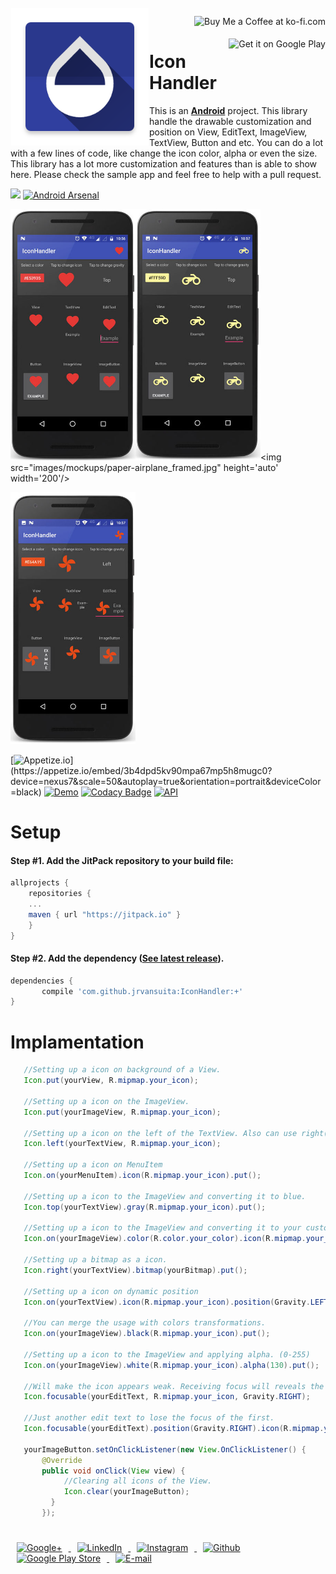 
 <!-- Library Logo -->
 <img src="app/src/main/res/mipmap-xxhdpi/ic_launcher.png?raw=true" align="left" width='220' hspace="1" vspace="1">

 <!-- Buy me a cup of coffe -->
 <a href='https://ko-fi.com/A406JCM' style='margin:13px;' target='_blank' align="right"><img align="right" height='36' src='https://az743702.vo.msecnd.net/cdn/kofi4.png?v=f' alt='Buy Me a Coffee at ko-fi.com' /></a>
 <a href='https://play.google.com/store/apps/details?id=com.vansuita.iconhandler.sample&pcampaignid=MKT-Other-global-all-co-prtnr-py-PartBadge-Mar2515-1' target='_blank' align="right"><img align="right" height='36' src='https://s20.postimg.org/muzx3w4jh/google_play_badge.png' alt='Get it on Google Play' /></a>

# Icon Handler


 This is an [**Android**](https://developer.android.com) project. This library handle the drawable customization and position on View, EditText, ImageView, TextView, Button and etc. You can do a lot with a few lines of code, like change the icon color, alpha or even the size. This library has a lot more customization and features than is able to show here. Please check the sample app and feel free to help with a pull request.


[![](https://jitpack.io/v/jrvansuita/IconHandler.svg)](https://jitpack.io/#jrvansuita/IconHandler)
[![Android Arsenal](https://img.shields.io/badge/Android%20Arsenal-IconHandler-green.svg?style=true)](https://android-arsenal.com/details/1/4525)

 <img src="images/mockups/heart_framed.jpg" height='auto' width='200'/><img src="images/mockups/motorcycle_framed.jpg" height='auto' width='200'/><img src="images/mockups/paper-airplane_framed.jpg" height='auto' width='200'/>
 <!--<img src="images/mockups/picture_framed.jpg" height='auto' width='200'/>--><img src="images/mockups/vane_framed.jpg" height='auto' width='200'/>

 [![Appetize.io](https://img.shields.io/badge/Apptize.io-Run%20Now-brightgreen.svg?)](https://appetize.io/embed/3b4dpd5kv90mpa67mp5h8mugc0?device=nexus7&scale=50&autoplay=true&orientation=portrait&deviceColor=black) [![Demo](https://img.shields.io/badge/Demo-Download-blue.svg)](http://apk-dl.com/dl/com.vansuita.iconhandler.sample)
  [![Codacy Badge](https://api.codacy.com/project/badge/Grade/118bb89e3bed43e2b462201654224a60)](https://www.codacy.com/app/jrvansuita/IconHandler?utm_source=github.com&amp;utm_medium=referral&amp;utm_content=jrvansuita/IconHandler&amp;utm_campaign=Badge_Grade)
  <a target="_blank" href="https://developer.android.com/reference/android/os/Build.VERSION_CODES.html#GINGERBREAD"><img src="https://img.shields.io/badge/API-9%2B-blue.svg?style=flat" alt="API" /></a>


# Setup

#### Step #1. Add the JitPack repository to your build file:

```gradle
allprojects {
    repositories {
	...
	maven { url "https://jitpack.io" }
    }
}
```

#### Step #2. Add the dependency ([See latest release](https://jitpack.io/#jrvansuita/IconHandler)).

```groovy
dependencies {
       compile 'com.github.jrvansuita:IconHandler:+'
}
```

# Implamentation
```java
   //Setting up a icon on background of a View.
   Icon.put(yourView, R.mipmap.your_icon);

   //Setting up a icon on the ImageView.
   Icon.put(yourImageView, R.mipmap.your_icon);

   //Setting up a icon on the left of the TextView. Also can use right(), top() and bottom() methods.
   Icon.left(yourTextView, R.mipmap.your_icon);

   //Setting up a icon on MenuItem
   Icon.on(yourMenuItem).icon(R.mipmap.your_icon).put();

   //Setting up a icon to the ImageView and converting it to blue.
   Icon.top(yourTextView).gray(R.mipmap.your_icon).put();

   //Setting up a icon to the ImageView and converting it to your custom color.
   Icon.on(yourImageView).color(R.color.your_color).icon(R.mipmap.your_icon).put();

   //Setting up a bitmap as a icon.
   Icon.right(yourTextView).bitmap(yourBitmap).put();

   //Setting up a icon on dynamic position
   Icon.on(yourTextView).icon(R.mipmap.your_icon).position(Gravity.LEFT).put();

   //You can merge the usage with colors transformations.
   Icon.on(yourImageView).black(R.mipmap.your_icon).put();

   //Setting up a icon to the ImageView and applying alpha. (0-255)
   Icon.on(yourImageView).white(R.mipmap.your_icon).alpha(130).put();

   //Will make the icon appears weak. Receiving focus will reveals the real color of icon.
   Icon.focusable(yourEditText, R.mipmap.your_icon, Gravity.RIGHT);

   //Just another edit text to lose the focus of the first.
   Icon.focusable(yourEditText).position(Gravity.RIGHT).icon(R.mipmap.your_icon).put();

   yourImageButton.setOnClickListener(new View.OnClickListener() {
       @Override
       public void onClick(View view) {
            //Clearing all icons of the View.
            Icon.clear(yourImageButton);
         }
       });
```

#
<a href="https://plus.google.com/+JuniorVansuita" target="_blank">
  <img src="https://s20.postimg.org/59xees8vt/google_plus.png" alt="Google+" witdh="44" height="44" hspace="10">
</a>
<a href="https://www.linkedin.com/in/arleu-cezar-vansuita-júnior-83769271" target="_blank">
  <img src="https://s20.postimg.org/vxoeax4ah/linkedin.png" alt="LinkedIn" witdh="44" height="44" hspace="10">
</a>
<a href="https://www.instagram.com/jnrvans/" target="_blank">
  <img src="https://s20.postimg.org/lyyuap5h5/instagram.png" alt="Instagram" witdh="44" height="44" hspace="10">
</a>
<a href="https://github.com/jrvansuita" target="_blank">
  <img src="https://s20.postimg.org/jf37glhx5/github.png" alt="Github" witdh="44" height="44" hspace="10">
</a>
<a href="https://play.google.com/store/apps/dev?id=8002078663318221363" target="_blank">
  <img src="https://s20.postimg.org/5iuz4plo9/android.png" alt="Google Play Store" witdh="44" height="44" hspace="10">
</a>
<a href="mailto:vansuita.jr@gmail.com" target="_blank" >
  <img src="https://s20.postimg.org/slli3vn5l/email.png" alt="E-mail" witdh="44" height="44" hspace="10">
</a>
